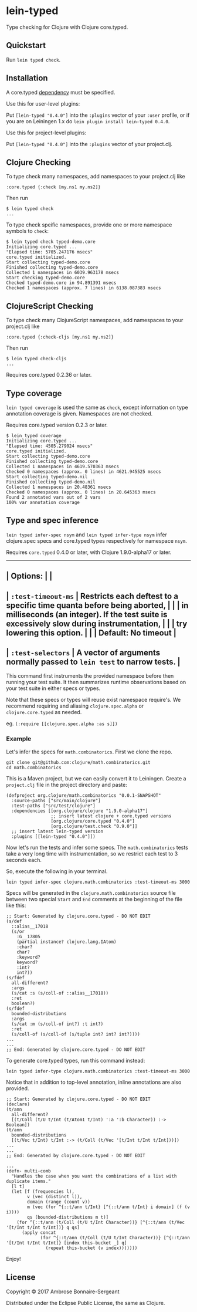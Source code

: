 # lein-typed

Type checking for Clojure with Clojure core.typed.

## Quickstart

Run `lein typed check`.

## Installation

A core.typed [dependency](https://github.com/clojure/core.typed) must be specified.

Use this for user-level plugins:

Put `[lein-typed "0.4.0"]` into the `:plugins` vector of your
`:user` profile, or if you are on Leiningen 1.x do `lein plugin install
lein-typed 0.4.0`.

Use this for project-level plugins:

Put `[lein-typed "0.4.0"]` into the `:plugins` vector of your project.clj.

## Clojure Checking

To type check many namespaces, add namespaces to your project.clj like

    :core.typed {:check [my.ns1 my.ns2]}

Then run

    $ lein typed check 
    ...

To type check speific namespaces, provide one or more namespace symbols to `check`:

    $ lein typed check typed-demo.core
    Initializing core.typed ...
    "Elapsed time: 5705.247176 msecs"
    core.typed initialized.
    Start collecting typed-demo.core
    Finished collecting typed-demo.core
    Collected 1 namespaces in 6039.963178 msecs
    Start checking typed-demo.core
    Checked typed-demo.core in 94.891391 msecs
    Checked 1 namespaces (approx. 7 lines) in 6138.087383 msecs

## ClojureScript Checking

To type check many ClojureScript namespaces, add namespaces to your project.clj like

    :core.typed {:check-cljs [my.ns1 my.ns2]}

Then run

    $ lein typed check-cljs
    ...

Requires core.typed 0.2.36 or later.

## Type coverage

`lein typed coverage` is used the same as `check`, except information on type annotation coverage
is given. Namespaces are not checked.

Requires core.typed version 0.2.3 or later.

    $ lein typed coverage
    Initializing core.typed ...
    "Elapsed time: 4505.279024 msecs"
    core.typed initialized.
    Start collecting typed-demo.core
    Finished collecting typed-demo.core
    Collected 1 namespaces in 4619.570363 msecs
    Checked 0 namespaces (approx. 0 lines) in 4621.945525 msecs
    Start collecting typed-demo.nil
    Finished collecting typed-demo.nil
    Collected 1 namespaces in 20.48361 msecs
    Checked 0 namespaces (approx. 0 lines) in 20.645363 msecs
    Found 2 annotated vars out of 2 vars
    100% var annotation coverage

## Type and spec inference

`lein typed infer-spec nsym` and `lein typed infer-type nsym` infer clojure.spec specs
and core.typed types respectively for namespace `nsym`.

Requires `core.typed` 0.4.0 or later, with Clojure 1.9.0-alpha17 or later.

---
| Options: | |
---
| `:test-timeout-ms` |  Restricts each deftest to a specific time quanta before being aborted, |
|                    |  in milliseconds (an integer). If the test suite is excessively slow during instrumentation, |
|                    |  try lowering this option. |
|                    |  Default: No timeout  |
---
| `:test-selectors` |  A vector of arguments normally passed to `lein test` to narrow tests. |
---

This command first instruments the provided namespace before then running your
test suite. It then summarizes runtime observations based on your test suite in
either specs or types.

Note that these specs or types will reuse exist namespace require's. We recommend
requiring and aliasing `clojure.spec.alpha` or `clojure.core.typed` as needed.

eg. `(:require [[clojure.spec.alpha :as s]])`

### Example

Let's infer the specs for `math.combinatorics`. First we clone the repo.

```
git clone git@github.com:clojure/math.combinatorics.git
cd math.combinatorics
```

This is a Maven project, but we can easily convert it to Leiningen. 
Create a `project.clj` file in the project directory and paste:

```
(defproject org.clojure/math.combinatorics "0.0.1-SNAPSHOT"
  :source-paths ["src/main/clojure"]
  :test-paths ["src/test/clojure"]
  :dependencies [[org.clojure/clojure "1.9.0-alpha17"]
                 ;; insert latest clojure + core.typed versions
                 [org.clojure/core.typed "0.4.0"]
                 [org.clojure/test.check "0.9.0"]]
  ;; insert latest lein-typed version
  :plugins [[lein-typed "0.4.0"]])
```

Now let's run the tests and infer some specs. The `math.combinatorics`
tests take a very long time with instrumentation, so we restrict each test
to 3 seconds each. 

So, execute the following in your terminal.

```
lein typed infer-spec clojure.math.combinatorics :test-timeout-ms 3000
```

Specs will be generated in the `clojure.math.combinatorics` source file
between two special `Start` and `End` comments at the beginning of the
file like this:

```
;; Start: Generated by clojure.core.typed - DO NOT EDIT
(s/def
  ::alias__17018
  (s/or
    :G__17805
    (partial instance? clojure.lang.IAtom)
    :char?
    char?
    :keyword?
    keyword?
    :int?
    int?))
(s/fdef
  all-different?
  :args
  (s/cat :s (s/coll-of ::alias__17018))
  :ret
  boolean?)
(s/fdef
  bounded-distributions
  :args
  (s/cat :m (s/coll-of int?) :t int?)
  :ret
  (s/coll-of (s/coll-of (s/tuple int? int? int?))))
...
...
;; End: Generated by clojure.core.typed - DO NOT EDIT
```

To generate core.typed types, run this command instead:

```
lein typed infer-type clojure.math.combinatorics :test-timeout-ms 3000
```

Notice that in addition to top-level annotation, inline annotations are
also provided.

```
;; Start: Generated by clojure.core.typed - DO NOT EDIT
(declare)
(t/ann
  all-different?
  [(t/Coll (t/U t/Int (t/Atom1 t/Int) ':a ':b Character)) :-> Boolean])
(t/ann
  bounded-distributions
  [(t/Vec t/Int) t/Int :-> (t/Coll (t/Vec '[t/Int t/Int t/Int]))])
...
...
;; End: Generated by clojure.core.typed - DO NOT EDIT

...
(defn- multi-comb
  "Handles the case when you want the combinations of a list with duplicate items."
  [l t]
  (let [f (frequencies l),
        v (vec (distinct l)),
        domain (range (count v))
        m (vec (for ^{::t/ann t/Int} [^{::t/ann t/Int} i domain] (f (v i))))
        qs (bounded-distributions m t)]
    (for ^{::t/ann (t/Coll (t/U t/Int Character))} [^{::t/ann (t/Vec '[t/Int t/Int t/Int])} q qs]
      (apply concat
             (for ^{::t/ann (t/Coll (t/U t/Int Character))} [^{::t/ann '[t/Int t/Int t/Int]} [index this-bucket _] q]
               (repeat this-bucket (v index)))))))
```

Enjoy!

## License

Copyright © 2017 Ambrose Bonnaire-Sergeant

Distributed under the Eclipse Public License, the same as Clojure.
